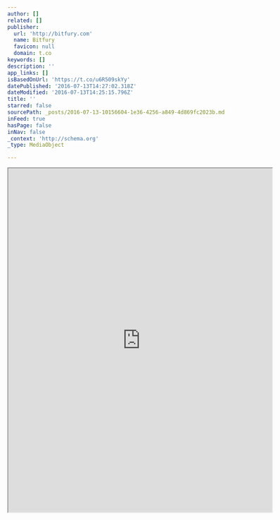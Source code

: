 ```yaml
---
author: []
related: []
publisher:
  url: 'http://bitfury.com'
  name: Bitfury
  favicon: null
  domain: t.co
keywords: []
description: ''
app_links: []
isBasedOnUrl: 'https://t.co/u6R509skYy'
datePublished: '2016-07-13T14:27:02.318Z'
dateModified: '2016-07-13T14:25:15.796Z'
title: ''
starred: false
sourcePath: _posts/2016-07-13-10156604-1e36-4256-a849-4d869fc2023b.md
inFeed: true
hasPage: false
inNav: false
_context: 'http://schema.org'
_type: MediaObject

---
```

<iframe src="https://drive.google.com/viewerng/viewer?url=http%3A//bitfury.com/content/5-white-papers-research/whitepaper_flare_an_approach_to_routing_in_lightning_network_7_7_2016.pdf&amp;embedded=true" width="600" height="780" style=""></iframe>